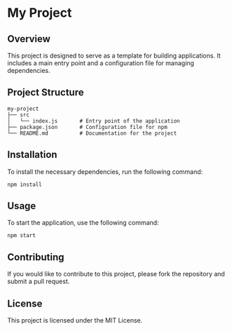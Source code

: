 # My Project

## Overview
This project is designed to serve as a template for building applications. It includes a main entry point and a configuration file for managing dependencies.

## Project Structure
```
my-project
├── src
│   └── index.js       # Entry point of the application
├── package.json       # Configuration file for npm
└── README.md          # Documentation for the project
```

## Installation
To install the necessary dependencies, run the following command:

```
npm install
```

## Usage
To start the application, use the following command:

```
npm start
```

## Contributing
If you would like to contribute to this project, please fork the repository and submit a pull request.

## License
This project is licensed under the MIT License.